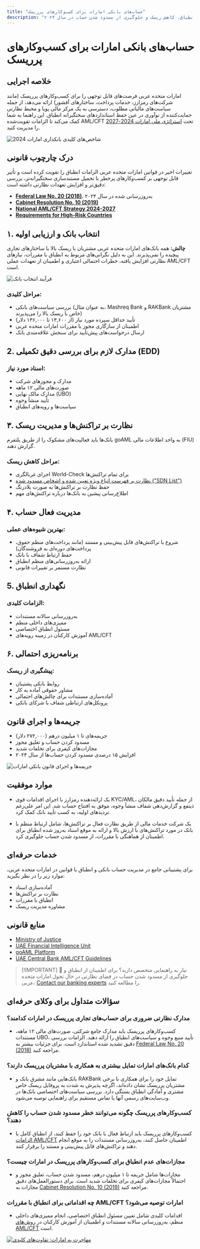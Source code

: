 ```yaml
---
title: "حساب‌های بانکی امارات برای کسب‌وکارهای پرریسک"
description: "نحوه افتتاح و محافظت از حساب‌های بانکی امارات برای کسب‌وکارهای پرریسک را بیاموزید. راهنمای تخصصی درباره الزامات انطباق، کاهش ریسک و جلوگیری از مسدود شدن حساب در سال ۲۰۲۴."
---
```


# حساب‌های بانکی امارات برای کسب‌وکارهای پرریسک

## خلاصه اجرایی

امارات متحده عربی فرصت‌های قابل توجهی را برای کسب‌وکارهای پرریسک (مانند شرکت‌های رمزارز، خدمات پرداخت، ساختارهای آفشور) ارائه می‌دهد، از جمله سیاست‌های مالیاتی مطلوب، دسترسی به یک مرکز مالی پویا و محیط نظارتی حمایت‌کننده از نوآوری در عین حفظ استانداردهای سختگیرانه انطباق. این راهنما به شما کمک می‌کند تا الزامات تقویت‌شده AML/CFT تحت [استراتژی ملی امارات 2024-2027](https://www.mofa.gov.ae/en/mediahub/news/2024/9/5/5-9-2024-uae-uae) را مدیریت کنید.

![شاخص‌های کلیدی بانکداری امارات 2024](/content/uae-banking-stats.svg)

## درک چارچوب قانونی

تغییرات اخیر در قوانین امارات متحده عربی الزامات انطباق را تقویت کرده است و تأثیر قابل توجهی بر کسب‌وکارهای پرخطر با تحمیل مستندسازی سختگیرانه‌تر، بررسی دقیق‌تر و افزایش تعهدات نظارتی داشته است:

- **[Federal Law No. 20 (2018)](https://rulebook.centralbank.ae/en/rulebook/decree-federal-law-no-20-2018-anti-money-laundering-and-combating-financing-terrorism-and)**، به‌روزرسانی شده در سال ۲۰۲۴
- **[Cabinet Resolution No. 10 (2019)](https://uaelegislation.gov.ae/en/legislations/1015/download)**
- **[National AML/CFT Strategy 2024-2027](https://www.namlcftc.gov.ae/en/more/uae-strategy/)**
- **[Requirements for High-Risk Countries](https://rulebook.centralbank.ae/en/rulebook/643-requirements-high-risk-countries)**

## ۱. انتخاب بانک و ارزیابی اولیه

**چالش:** همه بانک‌های امارات متحده عربی مشتریان با ریسک بالا یا ساختارهای تجاری پیچیده را نمی‌پذیرند. این به دلیل نگرانی‌های مربوط به انطباق با مقررات، نیازهای نظارتی افزایش یافته، خطرات احتمالی اعتباری و اطمینان از تعهدات عملی AML/CFT است.

![فرآیند انتخاب بانک](/content/bank-selection.svg)

### مراحل کلیدی:

- بررسی سیاست‌های بانکی (به عنوان مثال، Mashreq Bank و RAKBank مشتریان خاص با ریسک بالا را می‌پذیرند)
- تأیید حداقل سپرده مورد نیاز (از ۱۳,۶۰۰ تا ۱۳۶,۰۰۰ دلار)
- اطمینان از سازگاری مجوز با مقررات امارات متحده عربی
- ارسال درخواست‌های پیش‌تأیید برای سنجش علاقه‌مندی بانک

## 2. مدارک لازم برای بررسی دقیق تکمیلی (EDD)

### اسناد مورد نیاز:

- مدارک و مجوزهای شرکت
- صورت‌های مالی ۱۲ ماهه
- مدارک مالک نهایی (UBO)
- تأیید منشأ وجوه
- سیاست‌ها و رویه‌های انطباق

## ۳. نظارت بر تراکنش‌ها و مدیریت ریسک

بانک‌ها باید فعالیت‌های مشکوک را از طریق پلتفرم goAML به واحد اطلاعات مالی (FIU) گزارش دهند.

### مراحل کاهش ریسک:

- اجرای غربالگری World-Check برای تمام تراکنش‌ها
- [نظارت بر فهرست اتباع ویژه تعیین شده و اشخاص مسدود شده ("SDN List")](https://sanctionssearch.ofac.treas.gov/)
- حفظ نظارت بر تراکنش‌ها به صورت بلادرنگ
- اطلاع‌رسانی پیشین به بانک‌ها درباره تراکنش‌های مهم

## ۴. مدیریت فعال حساب

### بهترین شیوه‌های عملی:

- شروع با تراکنش‌های قابل پیش‌بینی و مستند (مانند پرداخت‌های منظم حقوق، پرداخت‌های دوره‌ای به فروشندگان)
- حفظ ارتباط شفاف با بانک
- ارائه به‌روزرسانی‌های منظم انطباق
- نظارت مستمر بر تغییرات قانونی

## 5. نگهداری انطباق

### الزامات کلیدی:

- به‌روزرسانی سالانه مستندات
- ممیزی‌های داخلی منظم
- مسئول انطباق اختصاصی
- آموزش کارکنان در زمینه رویه‌های AML/CFT

## ۶. برنامه‌ریزی احتمالی

### پیشگیری از ریسک:

- روابط بانکی پشتیبان
- مشاور حقوقی آماده به کار
- آماده‌سازی مستندات برای چالش‌های احتمالی
- پروتکل‌های ارتباطی شفاف با شرکای بانکی

## جریمه‌ها و اجرای قانون

- جریمه‌های تا ۱ میلیون درهم (۲۷۲,۰۰۰ دلار)
- مسدود کردن حساب و تعلیق مجوز
- مجازات‌های کیفری برای تخلفات شدید
- افزایش ۱۵ درصدی مسدود کردن حساب‌ها از سال ۲۰۲۴

![جریمه‌ها و اجرای قانون بانکی امارات](/content/penalties-enforcement.svg)

## موارد موفقیت

- یک ارائه‌دهنده رمزارز با اجرای اقدامات قوی KYC/AML، از جمله تأیید دقیق مالکان ذینفع و گزارش‌دهی شفاف منشأ وجوه، موفق به افتتاح حساب شد. این امر علی‌رغم تردیدهای اولیه، به کسب تأیید بانک کمک کرد.

- یک شرکت خدمات مالی از طریق نظارت فعال بر تراکنش‌ها، شامل ارتباط منظم با بانک در مورد تراکنش‌های با ارزش بالا و ارائه به موقع اسناد به‌روز شده انطباق برای اطمینان از هماهنگی با مقررات، از مسدود شدن حساب جلوگیری کرد.

## خدمات حرفه‌ای

برای پشتیبانی جامع در مدیریت حساب بانکی و انطباق با قوانین در امارات متحده عربی، موارد زیر را در نظر بگیرید:

- آماده‌سازی اسناد
- نظارت بر تراکنش‌ها
- انطباق با مقررات
- مشاوره مدیریت ریسک

## منابع قانونی

- [Ministry of Justice](https://www.moj.gov.ae)
- [UAE Financial Intelligence Unit](https://www.uaefiu.gov.ae)
- [goAML Platform](https://goaml.ae)
- [UAE Central Bank AML/CFT Guidelines](https://www.centralbank.ae/en/our-operations/anti-money-laundering-aml/)

> [!IMPORTANT] 💜 نیاز به راهنمایی متخصص دارید؟
> برای اطمینان از انطباق و جلوگیری از مسدود شدن حساب در فضای نظارتی در حال تحول امارات متحده عربی، [Contact our banking experts](./../../resources/contacts) را مطالعه کنید.

## سؤالات متداول برای وکلای حرفه‌ای

### مدارک نظارتی ضروری برای حساب‌های تجاری پرریسک در امارات کدامند؟

- کسب‌وکارهای پرریسک باید مدارک جامع شرکتی، صورت‌های مالی ۱۲ ماهه، مستندات UBO، تأیید منبع وجوه و سیاست‌های انطباق را ارائه دهند. الزامات بررسی دقیق تشدید شده استاندارد است. برای جزئیات بیشتر به [Federal Law No. 20 (2018)](https://rulebook.centralbank.ae/en/rulebook/decree-federal-law-no-20-2018-anti-money-laundering-and-combating-financing-terrorism-and) مراجعه کنید.

### کدام بانک‌های امارات تمایل بیشتری به همکاری با مشتریان پرریسک دارند؟

- بانک‌هایی مانند مشرق بانک و RAKBank تمایل خود را برای همکاری با برخی مشتریان پرریسک نشان داده‌اند، اگرچه پذیرش به شدت به پروفایل ریسک خاص مشتری و آمادگی انطباق بستگی دارد. بررسی سیاست‌های اختصاصی بانک‌ها در وب‌سایت‌های رسمی آنها یا تماس مستقیم برای راهنمایی توصیه می‌شود.

### کسب‌وکارهای پرریسک چگونه می‌توانند خطر مسدود شدن حساب را کاهش دهند؟

- کسب‌وکارهای پرریسک باید ارتباط فعال با بانک خود را حفظ کنند، از انطباق کامل با [الزامات AML/CFT](https://www.centralbank.ae/en/our-operations/anti-money-laundering-aml/) اطمینان حاصل کنند، به‌روزرسانی مستندات را به موقع انجام دهند و تراکنش‌های قابل پیش‌بینی و مستند را برقرار کنند.

### مجازات‌های عدم انطباق برای کسب‌وکارهای پرریسک در امارات چیست؟

- مجازات‌ها شامل جریمه تا ۱ میلیون درهم، مسدود شدن حساب، تعلیق مجوز و احتمالاً مجازات‌های کیفری برای تخلفات شدید است. برای دستورالعمل‌های دقیق مجازات به [Cabinet Resolution No. 10 (2019)](https://uaelegislation.gov.ae/en/legislations/1015/download) مراجعه کنید.

### چه اقداماتی برای انطباق با مقررات AML/CFT امارات توصیه می‌شود؟

- اقدامات کلیدی شامل تعیین مسئول انطباق اختصاصی، انجام ممیزی‌های داخلی منظم، به‌روزرسانی سالانه مستندات و اطمینان از آموزش کارکنان در [روش‌های AML/CFT](https://rulebook.centralbank.ae/en/rulebook/cabinet-decision-58-2020-beneficial-owner-procedures) است.

[![مهاجرت به امارات: تفاوت‌های کلیدی](/content/uae-immigration.svg)](./../company-registration/benefits-problems.md)
